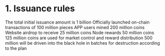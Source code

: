 # 1. Issuance rules

The total initial issuance amount is 1 billion Officially launched on-chain transactions of 100 million pieces APP users mined 200 million coins Website airdrop to receive 25 million coins Node rewards 50 million coins 125 million coins are used for market control and reward distribution 500 million will be driven into the black hole in batches for destruction according to the plan
